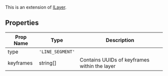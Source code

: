 This is an extension of [ILayer](/The%20Plugin%20Core/Interfaces/ILayer.md). 

## Properties

| Prop Name | Type | Description |
| --------------------- | ------ | ------------------- |
| type | `'LINE_SEGMENT'` |  |
| keyframes | string[] | Contains UUIDs of keyframes within the layer |